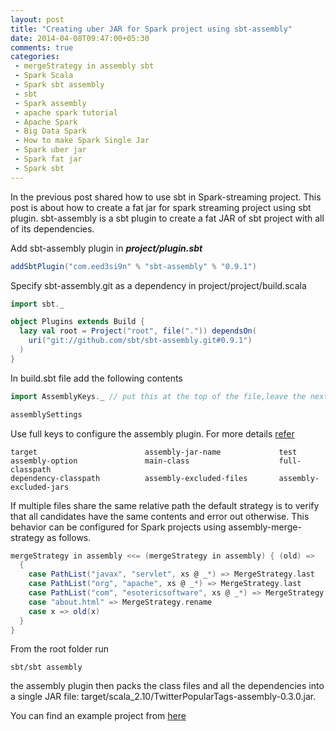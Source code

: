 ```yaml
---
layout: post
title: "Creating uber JAR for Spark project using sbt-assembly"
date: 2014-04-08T09:47:00+05:30
comments: true
categories:
 - mergeStrategy in assembly sbt
 - Spark Scala
 - Spark sbt assembly
 - sbt
 - Spark assembly
 - apache spark tutorial
 - Apache Spark
 - Big Data Spark
 - How to make Spark Single Jar
 - Spark uber jar
 - Spark fat jar
 - Spark sbt 
---
```

In the previous post shared how to use sbt in Spark-streaming project. This post is about how to create a fat jar for spark streaming project using sbt plugin. sbt-assembly is a sbt plugin to create a fat JAR of sbt project with all of its dependencies.

Add sbt-assembly plugin in **_project/plugin.sbt_**
```scala
addSbtPlugin("com.eed3si9n" % "sbt-assembly" % "0.9.1")
```

Specify sbt-assembly.git as a dependency in project/project/build.scala


```scala
import sbt._

object Plugins extends Build {
  lazy val root = Project("root", file(".")) dependsOn(
    uri("git://github.com/sbt/sbt-assembly.git#0.9.1")
  )
}
```
In build.sbt file add the following contents
```scala
import AssemblyKeys._ // put this at the top of the file,leave the next line blank

assemblySettings
```
Use full keys to configure the assembly plugin. For more details [refer](https://github.com/sbt/sbt-assembly)
```
target                        assembly-jar-name             test
assembly-option               main-class                    full-classpath
dependency-classpath          assembly-excluded-files       assembly-excluded-jars
```
If multiple files share the same relative path the default strategy is to verify that all candidates have the same contents and error out otherwise. This behavior can be configured for Spark projects using assembly-merge-strategy as follows.

```scala
mergeStrategy in assembly <<= (mergeStrategy in assembly) { (old) =>
  {
    case PathList("javax", "servlet", xs @ _*) => MergeStrategy.last
    case PathList("org", "apache", xs @ _*) => MergeStrategy.last
    case PathList("com", "esotericsoftware", xs @ _*) => MergeStrategy.last
    case "about.html" => MergeStrategy.rename
    case x => old(x)
  }
}
```
From the root folder run
```
sbt/sbt assembly
```
the assembly plugin then packs the class files and all the dependencies into a single JAR file: target/scala_2.10/TwitterPopularTags-assembly-0.3.0.jar.

You can find an example project from [here](https://github.com/prabeesh/SparkTwitterAnalysis)
